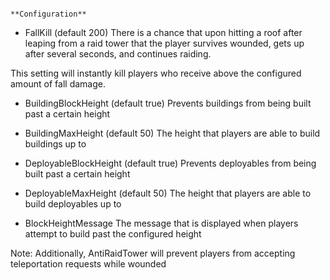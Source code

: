 															**Configuration** 


* FallKill (default 200)
There is a chance that upon hitting a roof after leaping from a raid tower that the player survives wounded, gets up after several seconds, and continues raiding.

This setting will instantly kill players who receive above the configured amount of fall damage.


* BuildingBlockHeight (default true)
Prevents buildings from being built past a certain height


* BuildingMaxHeight (default 50)
The height that players are able to build buildings up to


* DeployableBlockHeight (default true)
Prevents deployables from being built past a certain height


* DeployableMaxHeight (default 50)
The height that players are able to build deployables up to


* BlockHeightMessage
The message that is displayed when players attempt to build past the configured height

Note: Additionally, AntiRaidTower will prevent players from accepting teleportation requests while wounded					